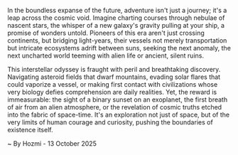 
In the boundless expanse of the future, adventure isn't just a journey; it's a leap across the cosmic void. Imagine charting courses through nebulae of nascent stars, the whisper of a new galaxy's gravity pulling at your ship, a promise of wonders untold. Pioneers of this era aren't just crossing continents, but bridging light-years, their vessels not merely transportation but intricate ecosystems adrift between suns, seeking the next anomaly, the next uncharted world teeming with alien life or ancient, silent ruins.

This interstellar odyssey is fraught with peril and breathtaking discovery. Navigating asteroid fields that dwarf mountains, evading solar flares that could vaporize a vessel, or making first contact with civilizations whose very biology defies comprehension are daily realities. Yet, the reward is immeasurable: the sight of a binary sunset on an exoplanet, the first breath of air from an alien atmosphere, or the revelation of cosmic truths etched into the fabric of space-time. It's an exploration not just of space, but of the very limits of human courage and curiosity, pushing the boundaries of existence itself.

~ By Hozmi - 13 October 2025
